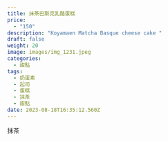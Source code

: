 ```yaml
---
title: 抹茶巴斯克乳酪蛋糕
price:
  - "150"
description: "Koyamaen Matcha Basque cheese cake "
draft: false
weight: 20
image: images/img_1231.jpeg
categories:
  - 甜點
tags:
  - 奶蛋素
  - 起司
  - 蛋糕
  - 抹茶
  - 甜點
date: 2023-08-18T16:35:12.560Z
---
```

抹茶